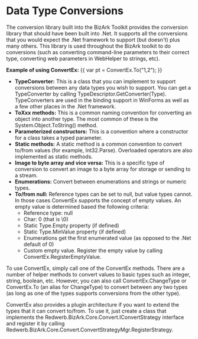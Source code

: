 # Data Type Conversions

The conversion library built into the BizArk Toolkit provides the conversion library that should have been built into .Net. It supports all the conversions that you would expect the .Net framework to support (but doesn't) plus many others. This library is used throughout the BizArk toolkit to do conversions (such as converting command-line parameters to their correct type, converting web parameters in WebHelper to strings, etc).

**Example of using ConvertEx:**
{{
var pt = ConvertEx.To<Point>("1,2");
}}

* **TypeConverter:** This is a class that you can implement to support conversions between any data types you wish to support. You can get a TypeConverter by calling TypeDescriptor.GetConverter(Type). TypeConverters are used in the binding support in WinForms as well as a few other places in the .Net framework.
* **ToXxx methods:** This is a common naming convention for converting an object into another type. The most common of these is the System.Object.ToString() method.
* **Parameterized constructors:**  This is a convention where a constructor for a class takes a typed parameter.
* **Static methods:** A static method is a common convention to convert to/from values (for example, Int32.Parse). Overloaded operators are also implemented as static methods.
* **Image to byte array and vice versa:** This is a specific type of conversion to convert an image to a byte array for storage or sending to a stream.
* **Enumerations:** Convert between enumerations and strings or numeric types.
* **To/from null:** Reference types can be set to null, but value types cannot. In those cases ConvertEx supports the concept of empty values. An empty value is determined based the following criteria:
	* Reference type: null
	* Char: 0 (that is \0)
	* Static Type.Empty property (if defined)
	* Static Type.MinValue property (if defined)
	* Enumerations get the first enumerated value (as opposed to the .Net default of 0)
	* Custom empty value. Register the empty value by calling ConvertEx.RegisterEmptyValue.

To use ConvertEx, simply call one of the ConvertEx methods. There are a number of helper methods to convert values to basic types such as integer, string, boolean, etc. However, you can also call ConvertEx.ChangeType or ConvertEx.To (an alias for ChangeType) to convert between any two types (as long as one of the types supports conversions from the other type).

ConvertEx also provides a plugin architecture if you want to extend the types that it can convert to/from. To use it, just create a class that implements the Redwerb.BizArk.Core.Convert.IConvertStrategy interface and register it by calling Redwerb.BizArk.Core.Convert.ConvertStrategyMgr.RegisterStrategy.
